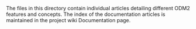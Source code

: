 The files in this directory contain individual articles detailing different ODM2 features and concepts.
The index of the documentation articles is maintained in the project wiki Documentation page.
